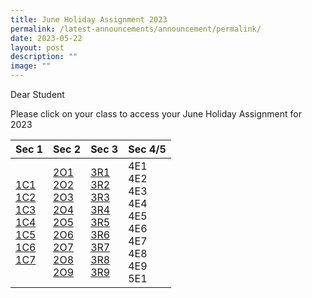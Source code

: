 ```yaml
---
title: June Holiday Assignment 2023
permalink: /latest-announcements/announcement/permalink/
date: 2023-05-22
layout: post
description: ""
image: ""
---
```

Dear Student

Please click on your class to access your June Holiday Assignment for 2023

| Sec 1 | Sec 2 | Sec 3 | Sec 4/5
| -------- | -------- | -------- | -------| 
| [1C1](https://docs.google.com/document/d/1vt7xlxcADGL_x15bYxQcoTmUBCqMRinRjE1UwRWXs3E/edit?usp=share_link)  <br>[1C2](https://docs.google.com/document/d/1DTwfflENXWQLu6Lio4n0fmL8ChYbvFdMVm_6k9YTHX0/edit?usp=sharing) <br>[1C3](https://docs.google.com/document/d/1LaLyBlLdMKuTbVzHX--zb5yOtszVcRIm3PmCqL8akL0/edit?usp=sharing)<br>[1C4](https://docs.google.com/document/d/1P9jKPgTfe4dxtq1O-ePo40320XOyfaZ6LFqgq_U1cRQ/edit?usp=sharing)<br>[1C5](https://docs.google.com/document/d/1diRtqIxFr8uB2NAuMSXwkD8WBqSdga0sF6gildlc_FE/edit?usp=sharing)<br>[1C6](https://docs.google.com/document/d/13FkCnuvsZdKEwjlaTCfxxoAOr58M_B2eWogcLSseI_k/edit?usp=sharing) <br>[1C7](https://docs.google.com/document/d/18lzoVjj4XV5bBTivI7xnpSQ2tULQGgk99XQUtsfC6ns/edit?usp=sharing) | [2O1](https://docs.google.com/document/d/1VHNcZw7NcL2F8aavmHNjs3Tp9NWalC20U7ZH1aelWgk/edit?usp=share_link)<br> [2O2](https://docs.google.com/document/d/1GKnTSgtgPryCpyyzPSXp34tmUiSzC5Ll1Jx4wq9Y8nI/edit?usp=sharing)<br> [2O3](https://docs.google.com/document/d/1nNzhu1G05h2ijl6pKjy8VjqQ5TR3PPHyb5GbEDCQWd0/edit?usp=sharing)<br> [2O4](https://docs.google.com/document/d/1bHuPQAzmO-BtToTVRCLFQfudqHpPuxrucXmdiMN9Xs0/edit?usp=sharing)<br>[2O5](https://docs.google.com/document/d/1CeWjKwVq2VUbxKb9lMgQIc6SAlJIjD2dRBQSriLig8M/edit?usp=sharing)<br>[2O6](https://docs.google.com/document/d/1af8UQLWZACpZc2ydwnAhTIz5HueYjDkEk6r8Ko-vDl0/edit?usp=sharing)<br>[2O7](https://docs.google.com/document/d/1cFp85QBcvCxdL1ISDDHrZ6-Gdx_-b04F90_vGmnOEJw/edit?usp=sharing)<br>[2O8](https://docs.google.com/document/d/11py6lzN3caaht9XhDHKk_p3mf-U-M6BdbFKoqSBW7Fw/edit?usp=sharing)<br>[2O9](https://docs.google.com/document/d/1Ayj0dF_BAMg4cxu5PIVHbxZvViyC-Yr2msfNjaq6AnY/edit?usp=sharing)<br>     | [3R1](https://docs.google.com/document/d/1flsIzUc2fk18OgDzXBqaYIKhULfaElfBCq_V-izb_gU/edit?usp=sharing)<br>[3R2](https://docs.google.com/document/d/1jZNZlC9PCCrQmAya4aa9CI1OUiybStLywh23fDHgLc8/edit?usp=sharing)<br>[3R3](https://docs.google.com/document/d/1m3m7dHVcrLvGETuucQkGL5v5-P0GJtJeVzE_5bGTekQ/edit?usp=sharing)<br>[3R4](https://docs.google.com/document/d/1S1-9B5ud8TOPXY3kLxYETB27pJeho4PtuwPic8orEj0/edit?usp=sharing)<br>[3R5](https://docs.google.com/document/d/1Aq4GZJpqrT3Xbl0MDpH-bhf4KLEyoNqebroMZbKF2NI/edit?usp=sharing)<br>[3R6](https://docs.google.com/document/d/1Aq4GZJpqrT3Xbl0MDpH-bhf4KLEyoNqebroMZbKF2NI/edit?usp=sharing)<br>[3R7](https://docs.google.com/document/d/1MIiMpaGYazVe1M1PHqkgiPc6nqy8OIZqvAY2f8BNkCQ/edit?usp=sharing)<br>[3R8](https://docs.google.com/document/d/1fRWJbVq02mV72XDTWPG2OLP8AYW7n6wc_LgX2zav_44/edit?usp=sharing)<br>[3R9](https://docs.google.com/document/d/1IicyhwE7AlSiOn29NBNIkzXb70VVPCSP-djoCrADu9I/edit?usp=sharing)<br> | 4E1<br>4E2<br>4E3<br>4E4<br>4E5<br>4E6<br>4E7<br>4E8<br>4E9<br>5E1|